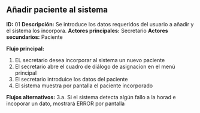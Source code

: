 ## Añadir paciente al sistema
**ID:** 01 **Descripción:** Se introduce los datos requeridos del usuario a añadir y el sistema los incorpora.
**Actores principales:** Secretario **Actores secundarios:** Paciente

**Flujo principal:**
1. EL secretario desea incorporar al sistema un nuevo paciente
2. El secretario abre el cuadro de diálogo de asignacion en el menú principal
3. El secretario introduice los datos del paciente
4. El sistema muestra por pantalla el paciente incorporado

**Flujos alternativos:**
3.a. Si el sistema detecta algún fallo a la horad e incoporar un dato, mostrará ERROR por pantalla

